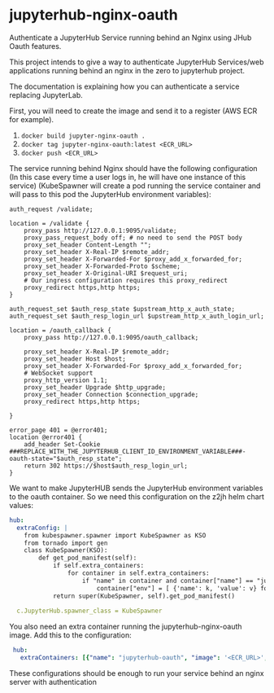 # jupyterhub-nginx-oauth
Authenticate a JupyterHub Service running behind an Nginx using JHub Oauth features.

This project intends to give a way to authenticate JupyterHub Services/web applications running behind an nginx in the zero to jupyterhub project.

The documentation is explaining how you can authenticate a service replacing JupyterLab.

First, you will need to create the image and send it to a register (AWS ECR for example).

1. `docker build jupyter-nginx-oauth .`
2. `docker tag jupyter-nginx-oauth:latest <ECR_URL>`
3. `docker push <ECR_URL>`

The service running behind Nginx should have the following configuration (In this case every time a user logs in, he will have one instance of this service) (KubeSpawner will create a pod running the service container and will pass to this pod the JupyterHub environment variables):

```
auth_request /validate;

location = /validate {
    proxy_pass http://127.0.0.1:9095/validate;
    proxy_pass_request_body off; # no need to send the POST body
    proxy_set_header Content-Length "";
    proxy_set_header X-Real-IP $remote_addr;
    proxy_set_header X-Forwarded-For $proxy_add_x_forwarded_for;
    proxy_set_header X-Forwarded-Proto $scheme;
    proxy_set_header X-Original-URI $request_uri;
    # Our ingress configuration requires this proxy_redirect 
    proxy_redirect https,http https;
}

auth_request_set $auth_resp_state $upstream_http_x_auth_state;
auth_request_set $auth_resp_login_url $upstream_http_x_auth_login_url;

location = /oauth_callback {
    proxy_pass http://127.0.0.1:9095/oauth_callback;

    proxy_set_header X-Real-IP $remote_addr;
    proxy_set_header Host $host;
    proxy_set_header X-Forwarded-For $proxy_add_x_forwarded_for;
    # WebSocket support
    proxy_http_version 1.1;
    proxy_set_header Upgrade $http_upgrade;
    proxy_set_header Connection $connection_upgrade;
    proxy_redirect https,http https;

}

error_page 401 = @error401;
location @error401 {
    add_header Set-Cookie ###REPLACE_WITH_THE_JUPYTERHUB_CLIENT_ID_ENVIRONMENT_VARIABLE###-oauth-state="$auth_resp_state";
    return 302 https://$host$auth_resp_login_url;
}
```


We want to make JupyterHUB sends the JupyterHub environment variables to the oauth container. So we need this configuration on the z2jh helm chart values:
```yaml
hub:
  extraConfig: |
    from kubespawner.spawner import KubeSpawner as KSO
    from tornado import gen
    class KubeSpawner(KSO):
        def get_pod_manifest(self):
            if self.extra_containers:
                for container in self.extra_containers:
                    if "name" in container and container["name"] == "jupyterhub-oauth":
                        container["env"] = [ {'name': k, 'value': v} for k, v in (self.get_env() or {}).items()]
            return super(KubeSpawner, self).get_pod_manifest()
    
  c.JupyterHub.spawner_class = KubeSpawner
``` 
 You also need an extra container running the jupyterhub-nginx-oauth image. Add this to the configuration:
  
 ```yaml
  hub:
    extraContainers: [{"name": "jupyterhub-oauth", "image": '<ECR_URL>', "ports": [{"containerPort": 9095, "name": "jhub-oauth", "protocol": "TCP"}]}]
 ```
  
  These configurations should be enough to run your service behind an nginx server with authentication
